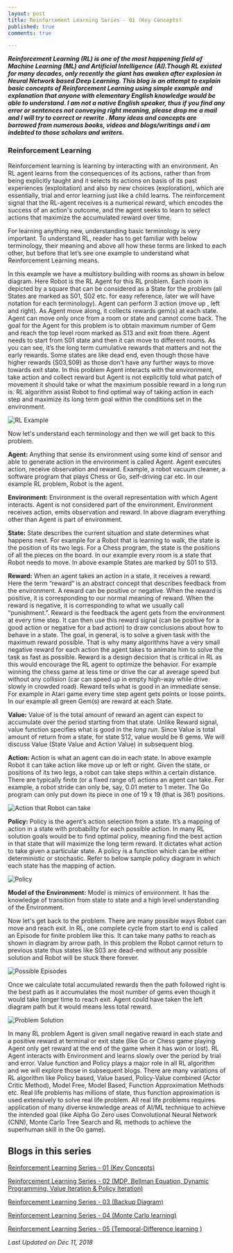 ```yaml
---
layout: post
title: Reinforcement Learning Series - 01 (Key Concepts)
published: true
comments: true

---
```


_**Reinforcement Learning (RL) is one of the most happening field of Machine Learning (ML) and Artificial Intelligence (AI).Though RL existed for many decades, only recently the giant has awaken after explosion in Neural Network based Deep Learning. This blog is an attempt to explain basic concepts of Reinforcement Learning using simple example and explanation that anyone with elementary English knowledge would be able to understand. I am not a native English speaker, thus if you find any error or sentences not conveying right meaning, please drop me a mail and I will try to correct or rewrite . Many ideas and concepts are borrowed from numerous books, videos and blogs/writings and i am indebted to those scholars and writers.**_


### Reinforcement Learning
Reinforcement learning is learning by interacting with an environment. An RL agent learns from the consequences of its actions, rather than from being explicitly taught and it selects its actions on basis of its past experiences (exploitation) and also by new choices (exploration), which are essentially, trial and error learning just like a child learns. The reinforcement signal that the RL-agent receives is a numerical reward, which encodes the success of an action's outcome, and the agent seeks to learn to select actions that maximize the accumulated reward over time.

For learning anything new, understanding basic terminology is very important. To understand RL, reader has to get familiar with below terminology, their meaning and above all how these terms are linked to each other, but before that let’s see one example to understand what Reinforcement Learning means.

In this example we have a multistory building with rooms as shown in below diagram. Here Robot is the RL Agent for this RL problem. Each room is depicted by a square that can be considered as a State for the problem (all States are marked as S01, S02 etc. for easy reference, later we will have notation for each terminology). Agent can perform 3 action (move up , left and right). As Agent move along, it collects rewards gem(s) at each state. Agent can move only once from a room or state and cannot come back. The goal for the Agent for this problem is to obtain maximum number of Gem and reach the top level room marked as S13 and exit from there. Agent needs to start from S01 state and then it can move to different rooms. As you can see, it’s the long term cumulative rewards that matters and not the early rewards. Some states are like dead end, even though those have higher rewards (S03,S09) as those don’t have any further ways to move towards exit state. In this problem Agent interacts with the environment, take action and collect reward but Agent is not explicitly told what patch of movement it should take or what the maximum possible reward in a long run is. RL algorithm assist Robot to find optimal way of taking action in each step and maximize its long term goal within the conditions set in the environment.

![RL Example](/images/RL_example.png "Reinforcement Learning Example")

Now let's understand each terminology and then we will get back to this problem.

**Agent:** Anything that sense its environment using some kind of sensor and able to generate action in the environment is called Agent. Agent executes action, receive observation and reward. Example, a robot vacuum cleaner, a software program that plays Chess or Go, self-driving car etc. In our example RL problem, Robot is the agent.

**Environment:** Environment is the overall representation with which Agent interacts. Agent is not considered part of the environment. Environment receives action, emits observation and reward. In above diagram everything other than Agent is part of environment.

**State:** State describes the current situation and state determines what happens next. For example for a Robot that is learning to walk, the state is the position of its two legs. For a Chess program, the state is the positions of all the pieces on the board. In our example every room is a state that Robot needs to move. In above example States are marked by S01 to S13.

**Reward:** When an agent takes an action in a state, it receives a reward. Here the term “reward” is an abstract concept that describes feedback from the environment. A reward can be positive or negative. When the reward is positive, it is corresponding to our normal meaning of reward. When the reward is negative, it is corresponding to what we usually call “punishment.”. Reward is the feedback the agent gets from the environment at every time step. It can then use this reward signal (can be positive for a good action or negative for a bad action) to draw conclusions about how to behave in a state. The goal, in general, is to solve a given task with the maximum reward possible. That is why many algorithms have a very small negative reward for each action the agent takes to animate him to solve the task as fast as possible. Reward is a design decision that is critical in RL as this would encourage the RL agent to optimize the behavior. For example winning the chess game at less time or drive the car at average speed but without any collision (car can speed up in empty high-way while drive slowly in crowded road). Reward tells what is good in an immediate sense. For example in Atari game every time step agent gets points or loose points. In our example all green Gem(s) are reward at each State.

**Value:** Value of is the total amount of reward an agent can expect to accumulate over the period starting from that state. Unlike Reward signal, value function specifies what is good in the _long run_. Since Value is total amount of return from a state, for state S12, value would be 6 gems. We will discuss Value (State Value and Action Value) in subsequent blog.

**Action:** Action is what an agent can do in each state. In above example Robot it can take action like move up or left or right. Given the state, or positions of its two legs, a robot can take steps within a certain distance. There are typically finite (or a fixed range of) actions an agent can take. For example, a robot stride can only be, say, 0.01 meter to 1 meter. The Go program can only put down its piece in one of 19 x 19 (that is 361) positions.

![Action that Robot can take](/images/Action.png "Action that Robot can take")

**Policy:** Policy is the agent’s action selection from a state. It’s a mapping of action in a state with probability for each possible action. In many RL solution goals would be to find optimal policy, meaning find the best action in that state that will maximize the long term reward. It dictates what action to take given a particular state. A policy is a function which can be either deterministic or stochastic. Refer to below sample policy diagram in which each state has the mapping of action.

![Policy](/images/policy.png "policy")


**Model of the Environment:** Model is mimics of environment. It has the knowledge of transition from state to state and a high level understanding of the Environment.

Now let's get back to the problem. There are many possible ways Robot can move and reach exit. In RL, one complete cycle from start to end is called an Episode for finite problem like this. It can take many paths to reach as shown in diagram by arrow path. In this problem the Robot cannot return to previous state thus states like S03 are dead-end without any possible solution and Robot will be stuck there forever.

![Possible Episodes](/images/PossibleEpisodes.png "Possible Episodes")

Once we calculate total accumulated rewards then the path followed right is the best path as it accumulates the most number of gems even though it would take longer time to reach exit. Agent could have taken the left diagram path but it would means less total reward.

![Problem Solution](/images/Optimal_move.png "Problem Solution")

In many RL problem Agent is given small negative reward in each state and a positive reward at terminal or exit state (like Go or Chess game playing Agent only get reward at the end of the game when it has won or lost). RL Agent interacts with Environment and learns slowly over the period by trial and error. Value function and Policy plays a major role in all RL algorithm and we will explore those in subsequent blogs. There are many variations of RL algorithm like Policy based, Value based, Policy-Value combined (Actor Critic Method), Model Free, Model Based, Function Approximation Methods etc. Real life problems has millions of state, thus function approximation is used extensively to solve real life problem. All real life problems requires application of many diverse knowledge areas of AI/ML technique to achieve the intended goal (like Alpha Go Zero uses Convolutional Neural Network (CNN), Monte Carlo Tree Search and RL methods to achieve the superhuman skill in the Go game).

## Blogs in this series

[Reinforcement Learning Series - 01 (Key Concepts)](https://baijayantaroy.github.io/baijayantaroy.github.io/Reinforcement_Learning_Series_01_key_concepts/)  

[Reinforcement Learning Series - 02 (MDP, Bellman Equation, Dynamic Programming, Value Iteration & Policy Iteration)](https://baijayantaroy.github.io/baijayantaroy.github.io/Reinforcement_Learning_Series_02_MDP,-Bellman-Equation,-Dynamic-Programming,-Value-Iteration-&-Policy-Iteration/)

[Reinforcement Learning Series - 03 (Backup Diagram)](https://baijayantaroy.github.io/baijayantaroy.github.io/Reinforcement_Learning_Series_03_backup_diagram/)

[Reinforcement Learning Series - 04 (Monte Carlo learning)](https://baijayantaroy.github.io/baijayantaroy.github.io/Reinforcement_Learning_Series_04_Monte_Carlo/)

[Reinforcement Learning Series - 05 (Temporal-Difference learning )](https://baijayantaroy.github.io/baijayantaroy.github.io/Reinforcement_Learning_Series_05_Temporal_Difference/)

_Last Updated on Dec 11, 2018_
